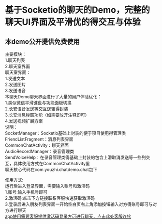 基于Socketio的聊天的Demo，完整的聊天UI界面及平滑优的得交互与体验
=======================
本demo公开提供免费使用
-----------------------
  主要模块：<br>
  1.聊天列表<br>
  2.聊天室界面<br>
  聊天室界面：<br>
  1.发送文本<br>
  2.发送图片<br>
  3.发送语音<br>
  本聊天Demo聊天界面进行了大量的用户体验优化：<br>
  1.类似微信平滑键盘与功能面板切换<br>
  2.长安语音发送等交互逻辑得封装<br>
  3.长安消息弹窗功能（如需要放开注释即可）<br>
  4.发送视频扩展方案<br>
说明：<br>
  SocketManager：Socketio基础上封装的便于项目使用得管理类<br>
  FriendListFragment：消息列表界面<br>
  CommonChatActivity：聊天界面<br>
  AudioRecordManager：录音管理类<br>
  SendVoiceHelp：在录音管理类得基础上封装的包含上滑取消发送等一些列交互，具体使用方式在CommonChatActivity里<br>
  聊天核心代码在com.youzhi.chatdemo.chat包下<br>
  
使用方式:<br>
  运行后进入登录界面，需要输入账号和激活码<br>
  1.账号:输入手机号即可<br>
  2.激活码:点击下方链接联系客服快速获取激活码<br>
  3.登录后进入朋友列表界面一开始空白页右上角添加按钮输入对方得账号即可与对方进行聊天<br>
  [app使用需要客服提供激活码登录方可进行聊天，点击此处客服连接](https://www.huolieyun.com/ "点击进入")<br>

